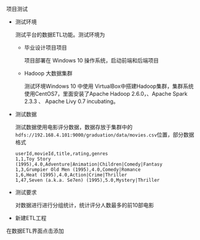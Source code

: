 项目测试

- 测试环境

  测试平台的数据ETL功能。测试环境为

  - 毕业设计项目项目

    项目部署在 Windows 10 操作系统，启动前端和后端项目

  - Hadoop 大数据集群

    测试环境Windows 10 中使用 VirtualBox中搭建Hadoop集群，集群系统使用CentOS7，里面安装了Apache Hadoop 2.6.0，、Apache Spark 2.3.3 、 Apache Livy 0.7 incubating。

- 测试数据

  测试数据使用电影评分数据，数据存放于集群中的`hdfs://192.168.4.101:9000/graduation/data/movies.csv`位置，部分数据格式

  ```csv
  userId,movieId,title,rating,genres
  1,1,Toy Story (1995),4.0,Adventure|Animation|Children|Comedy|Fantasy
  1,3,Grumpier Old Men (1995),4.0,Comedy|Romance
  1,6,Heat (1995),4.0,Action|Crime|Thriller
  1,47,Seven (a.k.a. Se7en) (1995),5.0,Mystery|Thriller
  ```

- 测试要求

  对数据进行进行分组统计，统计评分人数最多的前10部电影

- 新建ETL工程

在数据ETL界面点击添加